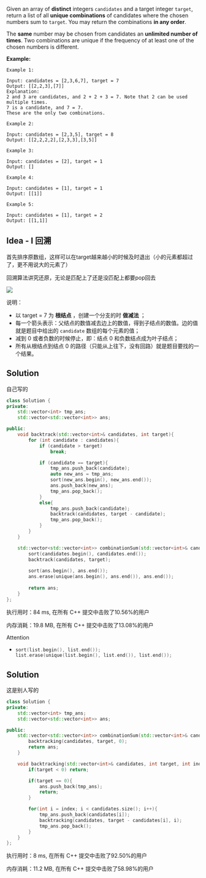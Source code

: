Given an array of **distinct** integers `candidates` and a target integer `target`, return a list of all **unique combinations** of candidates where the chosen numbers sum to `target`. You may return the combinations **in any order**.

The **same** number may be chosen from candidates an **unlimited number of times**. Two combinations are unique if the frequency of at least one of the chosen numbers is different.



**Example:**

```
Example 1:

Input: candidates = [2,3,6,7], target = 7
Output: [[2,2,3],[7]]
Explanation:
2 and 3 are candidates, and 2 + 2 + 3 = 7. Note that 2 can be used multiple times.
7 is a candidate, and 7 = 7.
These are the only two combinations.

Example 2:

Input: candidates = [2,3,5], target = 8
Output: [[2,2,2,2],[2,3,3],[3,5]]

Example 3:

Input: candidates = [2], target = 1
Output: []

Example 4:

Input: candidates = [1], target = 1
Output: [[1]]

Example 5:

Input: candidates = [1], target = 2
Output: [[1,1]]
```

## Idea - I 回溯

首先排序原数组，这样可以在target越来越小的时候及时退出（小的元素都超过了，更不用说大的元素了）

回溯算法讲究还原，无论是匹配上了还是没匹配上都要pop回去

![](https://pic.leetcode-cn.com/1598091943-hZjibJ-file_1598091940241)

说明：

- 以 target = 7 为 **根结点** ，创建一个分支的时 **做减法** ；
- 每一个箭头表示：父结点的数值减去边上的数值，得到子结点的数值。边的值就是题目中给出的 `candidate` 数组的每个元素的值；
- 减到 0 或者负数的时候停止，即：结点 0 和负数结点成为叶子结点；
- 所有从根结点到结点 0 的路径（只能从上往下，没有回路）就是题目要找的一个结果。

## Solution

自己写的
```c++
class Solution {
private:
    std::vector<int> tmp_ans;
    std::vector<std::vector<int>> ans;

public:
    void backtrack(std::vector<int>& candidates, int target){
        for (int candidate : candidates){
            if (candidate > target)
                break;

            if (candidate == target){
                tmp_ans.push_back(candidate);
                auto new_ans = tmp_ans;
                sort(new_ans.begin(), new_ans.end());
                ans.push_back(new_ans);
                tmp_ans.pop_back();
            }
            else{
                tmp_ans.push_back(candidate);
                backtrack(candidates, target - candidate);
                tmp_ans.pop_back();
            }
        }
    }

    std::vector<std::vector<int>> combinationSum(std::vector<int>& candidates, int target) {
        sort(candidates.begin(), candidates.end());
        backtrack(candidates, target);
        
        sort(ans.begin(), ans.end());
        ans.erase(unique(ans.begin(), ans.end()), ans.end());
        
        return ans;
    }
};
```

执行用时：84 ms, 在所有 C++ 提交中击败了10.56%的用户

内存消耗：19.8 MB, 在所有 C++ 提交中击败了13.08%的用户

Attention

- ```c++
  sort(list.begin(), list.end());
  list.erase(unique(list.begin(), list.end()), list.end());
  ```

## Solution

这是别人写的

```c++
class Solution {
private:
    std::vector<int> tmp_ans;
    std::vector<std::vector<int>> ans;

public:
    std::vector<std::vector<int>> combinationSum(std::vector<int>& candidates, int target) {
        backtracking(candidates, target, 0);
        return ans;
    }

    void backtracking(std::vector<int>& candidates, int target, int index){
        if(target < 0) return;

        if(target == 0){
            ans.push_back(tmp_ans);
            return;
        }

        for(int i = index; i < candidates.size(); i++){
            tmp_ans.push_back(candidates[i]);
            backtracking(candidates, target - candidates[i], i);
            tmp_ans.pop_back();
        }
    }
};
```

执行用时：8 ms, 在所有 C++ 提交中击败了92.50%的用户

内存消耗：11.2 MB, 在所有 C++ 提交中击败了58.98%的用户



